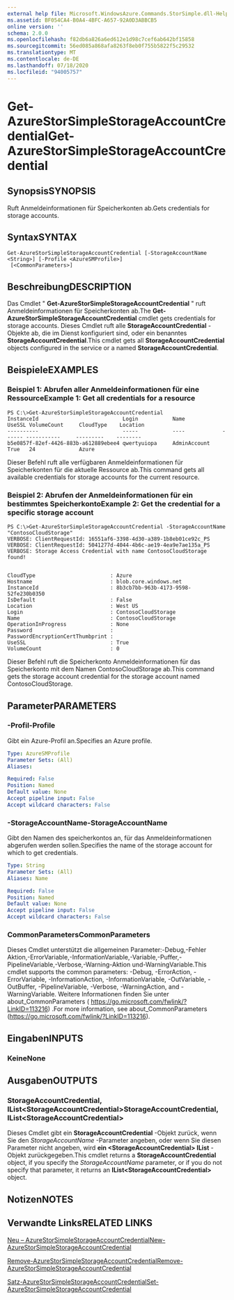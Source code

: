 ```yaml
---
external help file: Microsoft.WindowsAzure.Commands.StorSimple.dll-Help.xml
ms.assetid: BF054CA4-B0A4-4BFC-A657-92A0D3ABBCB5
online version: ''
schema: 2.0.0
ms.openlocfilehash: f82db6a826a6ed612e1d98c7cef6ab642bf15858
ms.sourcegitcommit: 56ed085a868afa8263f8eb0f755b5822f5c29532
ms.translationtype: MT
ms.contentlocale: de-DE
ms.lasthandoff: 07/18/2020
ms.locfileid: "94005757"
---
```

# <span data-ttu-id="bf7c6-101">Get-AzureStorSimpleStorageAccountCredential</span><span class="sxs-lookup"><span data-stu-id="bf7c6-101">Get-AzureStorSimpleStorageAccountCredential</span></span>

## <span data-ttu-id="bf7c6-102">Synopsis</span><span class="sxs-lookup"><span data-stu-id="bf7c6-102">SYNOPSIS</span></span>
<span data-ttu-id="bf7c6-103">Ruft Anmeldeinformationen für Speicherkonten ab.</span><span class="sxs-lookup"><span data-stu-id="bf7c6-103">Gets credentials for storage accounts.</span></span>

## <span data-ttu-id="bf7c6-104">Syntax</span><span class="sxs-lookup"><span data-stu-id="bf7c6-104">SYNTAX</span></span>

```
Get-AzureStorSimpleStorageAccountCredential [-StorageAccountName <String>] [-Profile <AzureSMProfile>]
 [<CommonParameters>]
```

## <span data-ttu-id="bf7c6-105">Beschreibung</span><span class="sxs-lookup"><span data-stu-id="bf7c6-105">DESCRIPTION</span></span>
<span data-ttu-id="bf7c6-106">Das Cmdlet " **Get-AzureStorSimpleStorageAccountCredential** " ruft Anmeldeinformationen für Speicherkonten ab.</span><span class="sxs-lookup"><span data-stu-id="bf7c6-106">The **Get-AzureStorSimpleStorageAccountCredential** cmdlet gets credentials for storage accounts.</span></span>
<span data-ttu-id="bf7c6-107">Dieses Cmdlet ruft alle **StorageAccountCredential** -Objekte ab, die im Dienst konfiguriert sind, oder ein benanntes **StorageAccountCredential**.</span><span class="sxs-lookup"><span data-stu-id="bf7c6-107">This cmdlet gets all **StorageAccountCredential** objects configured in the service or a named **StorageAccountCredential**.</span></span>

## <span data-ttu-id="bf7c6-108">Beispiele</span><span class="sxs-lookup"><span data-stu-id="bf7c6-108">EXAMPLES</span></span>

### <span data-ttu-id="bf7c6-109">Beispiel 1: Abrufen aller Anmeldeinformationen für eine Ressource</span><span class="sxs-lookup"><span data-stu-id="bf7c6-109">Example 1: Get all credentials for a resource</span></span>
```
PS C:\>Get-AzureStorSimpleStorageAccountCredential
InstanceId                           Login           Name            UseSSL VolumeCount     CloudType    Location
----------                           -----           ----            ------ -----------     ---------    --------
b5e0857f-82ef-4426-883b-a612889ebee4 qwertyuiopa     AdminAccount    True   24              Azure
```

<span data-ttu-id="bf7c6-110">Dieser Befehl ruft alle verfügbaren Anmeldeinformationen für Speicherkonten für die aktuelle Ressource ab.</span><span class="sxs-lookup"><span data-stu-id="bf7c6-110">This command gets all available credentials for storage accounts for the current resource.</span></span>

### <span data-ttu-id="bf7c6-111">Beispiel 2: Abrufen der Anmeldeinformationen für ein bestimmtes Speicherkonto</span><span class="sxs-lookup"><span data-stu-id="bf7c6-111">Example 2: Get the credential for a specific storage account</span></span>
```
PS C:\>Get-AzureStorSimpleStorageAccountCredential -StorageAccountName "ContosoCloudStorage"
VERBOSE: ClientRequestId: 16551af6-3398-4d30-a389-1b8eb01ce92c_PS
VERBOSE: ClientRequestId: 5041277d-4044-4b6c-ae19-4ea9e7ae135a_PS
VERBOSE: Storage Access Credential with name ContosoCloudStorage found! 


CloudType                        : Azure
Hostname                         : blob.core.windows.net
InstanceId                       : 8b3cb7bb-963b-4173-9598-52fe230b0350
IsDefault                        : False
Location                         : West US
Login                            : ContosoCloudStorage
Name                             : ContosoCloudStorage
OperationInProgress              : None
Password                         : 
PasswordEncryptionCertThumbprint : 
UseSSL                           : True
VolumeCount                      : 0
```

<span data-ttu-id="bf7c6-112">Dieser Befehl ruft die Speicherkonto Anmeldeinformationen für das Speicherkonto mit dem Namen ContosoCloudStorage ab.</span><span class="sxs-lookup"><span data-stu-id="bf7c6-112">This command gets the storage account credential for the storage account named ContosoCloudStorage.</span></span>

## <span data-ttu-id="bf7c6-113">Parameter</span><span class="sxs-lookup"><span data-stu-id="bf7c6-113">PARAMETERS</span></span>

### <span data-ttu-id="bf7c6-114">-Profil</span><span class="sxs-lookup"><span data-stu-id="bf7c6-114">-Profile</span></span>
<span data-ttu-id="bf7c6-115">Gibt ein Azure-Profil an.</span><span class="sxs-lookup"><span data-stu-id="bf7c6-115">Specifies an Azure profile.</span></span>

```yaml
Type: AzureSMProfile
Parameter Sets: (All)
Aliases: 

Required: False
Position: Named
Default value: None
Accept pipeline input: False
Accept wildcard characters: False
```

### <span data-ttu-id="bf7c6-116">-StorageAccountName</span><span class="sxs-lookup"><span data-stu-id="bf7c6-116">-StorageAccountName</span></span>
<span data-ttu-id="bf7c6-117">Gibt den Namen des speicherkontos an, für das Anmeldeinformationen abgerufen werden sollen.</span><span class="sxs-lookup"><span data-stu-id="bf7c6-117">Specifies the name of the storage account for which to get credentials.</span></span>

```yaml
Type: String
Parameter Sets: (All)
Aliases: Name

Required: False
Position: Named
Default value: None
Accept pipeline input: False
Accept wildcard characters: False
```

### <span data-ttu-id="bf7c6-118">CommonParameters</span><span class="sxs-lookup"><span data-stu-id="bf7c6-118">CommonParameters</span></span>
<span data-ttu-id="bf7c6-119">Dieses Cmdlet unterstützt die allgemeinen Parameter:-Debug,-Fehler Aktion,-ErrorVariable,-InformationVariable,-Variable,-Puffer,-PipelineVariable,-Verbose,-Warning-Aktion und-WarningVariable.</span><span class="sxs-lookup"><span data-stu-id="bf7c6-119">This cmdlet supports the common parameters: -Debug, -ErrorAction, -ErrorVariable, -InformationAction, -InformationVariable, -OutVariable, -OutBuffer, -PipelineVariable, -Verbose, -WarningAction, and -WarningVariable.</span></span> <span data-ttu-id="bf7c6-120">Weitere Informationen finden Sie unter about_CommonParameters ( https://go.microsoft.com/fwlink/?LinkID=113216) .</span><span class="sxs-lookup"><span data-stu-id="bf7c6-120">For more information, see about_CommonParameters (https://go.microsoft.com/fwlink/?LinkID=113216).</span></span>

## <span data-ttu-id="bf7c6-121">Eingaben</span><span class="sxs-lookup"><span data-stu-id="bf7c6-121">INPUTS</span></span>

### <span data-ttu-id="bf7c6-122">Keine</span><span class="sxs-lookup"><span data-stu-id="bf7c6-122">None</span></span>

## <span data-ttu-id="bf7c6-123">Ausgaben</span><span class="sxs-lookup"><span data-stu-id="bf7c6-123">OUTPUTS</span></span>

### <span data-ttu-id="bf7c6-124">StorageAccountCredential, IList\<StorageAccountCredential\></span><span class="sxs-lookup"><span data-stu-id="bf7c6-124">StorageAccountCredential, IList\<StorageAccountCredential\></span></span>
<span data-ttu-id="bf7c6-125">Dieses Cmdlet gibt ein **StorageAccountCredential** -Objekt zurück, wenn Sie den *StorageAccountName* -Parameter angeben, oder wenn Sie diesen Parameter nicht angeben, wird **ein \<StorageAccountCredential\> IList** -Objekt zurückgegeben.</span><span class="sxs-lookup"><span data-stu-id="bf7c6-125">This cmdlet returns a **StorageAccountCredential** object, if you specify the *StorageAccountName* parameter, or if you do not specify that parameter, it returns an **IList\<StorageAccountCredential\>** object.</span></span>

## <span data-ttu-id="bf7c6-126">Notizen</span><span class="sxs-lookup"><span data-stu-id="bf7c6-126">NOTES</span></span>

## <span data-ttu-id="bf7c6-127">Verwandte Links</span><span class="sxs-lookup"><span data-stu-id="bf7c6-127">RELATED LINKS</span></span>

[<span data-ttu-id="bf7c6-128">Neu – AzureStorSimpleStorageAccountCredential</span><span class="sxs-lookup"><span data-stu-id="bf7c6-128">New-AzureStorSimpleStorageAccountCredential</span></span>](./New-AzureStorSimpleStorageAccountCredential.md)

[<span data-ttu-id="bf7c6-129">Remove-AzureStorSimpleStorageAccountCredential</span><span class="sxs-lookup"><span data-stu-id="bf7c6-129">Remove-AzureStorSimpleStorageAccountCredential</span></span>](./Remove-AzureStorSimpleStorageAccountCredential.md)

[<span data-ttu-id="bf7c6-130">Satz-AzureStorSimpleStorageAccountCredential</span><span class="sxs-lookup"><span data-stu-id="bf7c6-130">Set-AzureStorSimpleStorageAccountCredential</span></span>](./Set-AzureStorSimpleStorageAccountCredential.md)


